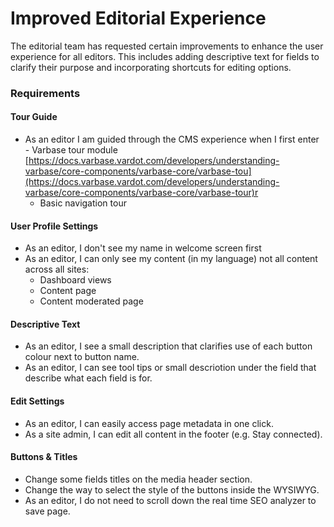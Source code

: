 # Improved Editorial Experience

The editorial team has requested certain improvements to enhance the user experience for all editors. This includes adding descriptive text for fields to clarify their purpose and incorporating shortcuts for editing options.

### Requirements

#### Tour Guide

* As an editor I am guided through the CMS experience when I first enter - Varbase tour module[ ](https://docs.varbase.vardot.com/developers/understanding-varbase/core-components/varbase-core/varbase-tour)[https://docs.varbase.vardot.com/developers/understanding-varbase/core-components/varbase-core/varbase-tou](https://docs.varbase.vardot.com/developers/understanding-varbase/core-components/varbase-core/varbase-tour)r
  * Basic navigation tour

#### User Profile Settings

* As an editor, I don't see my name in welcome screen first
* As an editor, I can only see my content (in my language) not all content across all sites:
  * Dashboard views
  * Content page
  * Content moderated page

#### Descriptive Text

* As an editor, I see a small description that clarifies use of each button colour next to button name.
* As an editor, I can see tool tips or small descriotion under the field that describe what each field is for.

#### Edit Settings

* As an editor, I can easily access page metadata in one click.
* As a site admin, I can edit all content in the footer (e.g. Stay connected).

#### Buttons & Titles

* Change some fields titles on the media header section.
* Change the way to select the style of the buttons inside the WYSIWYG.
* As an editor, I do not need to scroll down the real time SEO analyzer to save page.
